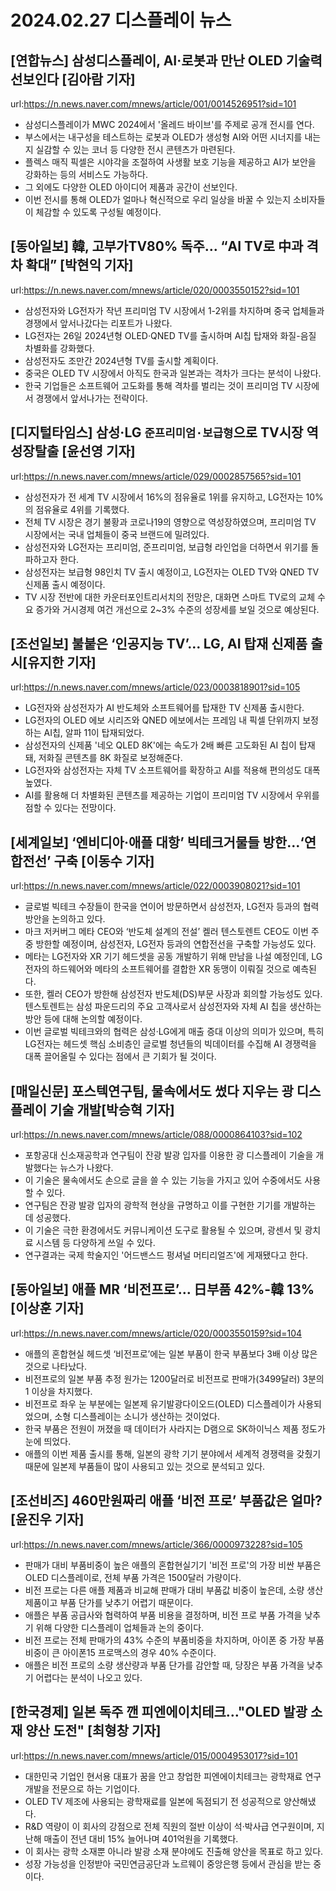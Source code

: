 # 2024.02.27 디스플레이 뉴스

## [연합뉴스] 삼성디스플레이, AI·로봇과 만난 OLED 기술력 선보인다 [김아람 기자]
url:https://n.news.naver.com/mnews/article/001/0014526951?sid=101
- 삼성디스플레이가 MWC 2024에서 '올레드 바이브'를 주제로 공개 전시를 연다.
- 부스에서는 내구성을 테스트하는 로봇과 OLED가 생성형 AI와 어떤 시너지를 내는지 실감할 수 있는 코너 등 다양한 전시 콘텐츠가 마련된다.
- 플렉스 매직 픽셀은 시야각을 조절하여 사생활 보호 기능을 제공하고 AI가 보안을 강화하는 등의 서비스도 가능하다.
- 그 외에도 다양한 OLED 아이디어 제품과 공간이 선보인다.
- 이번 전시를 통해 OLED가 얼마나 혁신적으로 우리 일상을 바꿀 수 있는지 소비자들이 체감할 수 있도록 구성될 예정이다.

## [동아일보] 韓, 고부가TV80% 독주… “AI TV로 中과 격차 확대” [박현익 기자]
url:https://n.news.naver.com/mnews/article/020/0003550152?sid=101
- 삼성전자와 LG전자가 작년 프리미엄 TV 시장에서 1-2위를 차지하며 중국 업체들과 경쟁에서 앞서나갔다는 리포트가 나왔다.
- LG전자는 26일 2024년형 OLED·QNED TV를 출시하며 AI칩 탑재와 화질-음질 차별화를 강화했다.
- 삼성전자도 조만간 2024년형 TV를 출시할 계획이다.
- 중국은 OLED TV 시장에서 아직도 한국과 일본과는 격차가 크다는 분석이 나왔다.
- 한국 기업들은 소프트웨어 고도화를 통해 격차를 벌리는 것이 프리미엄 TV 시장에서 경쟁에서 앞서나가는 전략이다.

## [디지털타임스] 삼성·LG `준프리미엄·보급형`으로 TV시장 역성장탈출 [윤선영 기자]
url:https://n.news.naver.com/mnews/article/029/0002857565?sid=101
- 삼성전자가 전 세계 TV 시장에서 16%의 점유율로 1위를 유지하고, LG전자는 10%의 점유율로 4위를 기록했다.
- 전체 TV 시장은 경기 불황과 코로나19의 영향으로 역성장하였으며, 프리미엄 TV 시장에서는 국내 업체들이 중국 브랜드에 밀려있다.
- 삼성전자와 LG전자는 프리미엄, 준프리미엄, 보급형 라인업을 더하면서 위기를 돌파하고자 한다.
- 삼성전자는 보급형 98인치 TV 출시 예정이고, LG전자는 OLED TV와 QNED TV 신제품 출시 예정이다.
- TV 시장 전반에 대한 카운터포인트리서치의 전망은, 대화면 스마트 TV로의 교체 수요 증가와 거시경제 여건 개선으로 2~3% 수준의 성장세를 보일 것으로 예상된다.

## [조선일보] 불붙은 ‘인공지능 TV’… LG, AI 탑재 신제품 출시[유지한 기자]
url:https://n.news.naver.com/mnews/article/023/0003818901?sid=105
- LG전자와 삼성전자가 AI 반도체와 소프트웨어를 탑재한 TV 신제품 출시한다.
- LG전자의 OLED 에보 시리즈와 QNED 에보에서는 프레임 내 픽셀 단위까지 보정하는 AI칩, 알파 11이 탑재되었다.
- 삼성전자의 신제품 '네오 QLED 8K'에는 속도가 2배 빠른 고도화된 AI 칩이 탑재돼, 저화질 콘텐츠를 8K 화질로 보정해준다.
- LG전자와 삼성전자는 자체 TV 소프트웨어를 확장하고 AI를 적용해 편의성도 대폭 높였다.
- AI를 활용해 더 차별화된 콘텐츠를 제공하는 기업이 프리미엄 TV 시장에서 우위를 점할 수 있다는 전망이다.

## [세계일보] ‘엔비디아·애플 대항’ 빅테크거물들 방한…‘연합전선’ 구축 [이동수 기자]
url:https://n.news.naver.com/mnews/article/022/0003908021?sid=101
- 글로벌 빅테크 수장들이 한국을 연이어 방문하면서 삼성전자, LG전자 등과의 협력 방안을 논의하고 있다.
- 마크 저커버그 메타 CEO와 ‘반도체 설계의 전설’ 켈러 텐스토렌트 CEO도 이번 주 중 방한할 예정이며, 삼성전자, LG전자 등과의 연합전선을 구축할 가능성도 있다.
- 메타는 LG전자와 XR 기기 헤드셋을 공동 개발하기 위해 만남을 나설 예정인데, LG전자의 하드웨어와 메타의 소프트웨어를 결합한 XR 동맹이 이뤄질 것으로 예측된다.
- 또한, 켈러 CEO가 방한해 삼성전자 반도체(DS)부문 사장과 회의할 가능성도 있다. 텐스토렌트는 삼성 파운드리의 주요 고객사로서 삼성전자와 자체 AI 칩을 생산하는 방안 등에 대해 논의할 예정이다.
- 이번 글로벌 빅테크와의 협력은 삼성·LG에게 매출 증대 이상의 의미가 있으며, 특히 LG전자는 헤드셋 핵심 소비층인 글로벌 청년들의 빅데이터를 수집해 AI 경쟁력을 대폭 끌어올릴 수 있다는 점에서 큰 기회가 될 것이다.

## [매일신문] 포스텍연구팀, 물속에서도 썼다 지우는 광 디스플레이 기술 개발[박승혁 기자]
url:https://n.news.naver.com/mnews/article/088/0000864103?sid=102
- 포항공대 신소재공학과 연구팀이 잔광 발광 입자를 이용한 광 디스플레이 기술을 개발했다는 뉴스가 나왔다.
- 이 기술은 물속에서도 손으로 글을 쓸 수 있는 기능을 가지고 있어 수중에서도 사용할 수 있다.
- 연구팀은 잔광 발광 입자의 광학적 현상을 규명하고 이를 구현한 기기를 개발하는 데 성공했다.
- 이 기술은 극한 환경에서도 커뮤니케이션 도구로 활용될 수 있으며, 광센서 및 광치료 시스템 등 다양하게 쓰일 수 있다.
- 연구결과는 국제 학술지인 '어드밴스드 펑셔널 머티리얼즈'에 게재됐다고 한다.

## [동아일보] 애플 MR ‘비전프로’… 日부품 42%-韓 13% [이상훈 기자]
url:https://n.news.naver.com/mnews/article/020/0003550159?sid=104
- 애플의 혼합현실 헤드셋 ‘비전프로’에는 일본 부품이 한국 부품보다 3배 이상 많은 것으로 나타났다.
- 비전프로의 일본 부품 추정 원가는 1200달러로 비전프로 판매가(3499달러) 3분의 1 이상을 차지했다.
- 비전프로 좌우 눈 부분에는 일본제 유기발광다이오드(OLED) 디스플레이가 사용되었으며, 소형 디스플레이는 소니가 생산하는 것이었다.
- 한국 부품은 전원이 꺼졌을 때 데이터가 사라지는 D램으로 SK하이닉스 제품 정도가 눈에 띄었다.
- 애플의 이번 제품 출시를 통해, 일본의 광학 기기 분야에서 세계적 경쟁력을 갖췄기 때문에 일본제 부품들이 많이 사용되고 있는 것으로 분석되고 있다.

## [조선비즈] 460만원짜리 애플 ‘비전 프로’ 부품값은 얼마? [윤진우 기자]
url:https://n.news.naver.com/mnews/article/366/0000973228?sid=105
- 판매가 대비 부품비중이 높은 애플의 혼합현실기기 '비전 프로'의 가장 비싼 부품은 OLED 디스플레이로, 전체 부품 가격은 1500달러 가량이다.
- 비전 프로는 다른 애플 제품과 비교해 판매가 대비 부품값 비중이 높은데, 소량 생산 제품이고 부품 단가를 낮추기 어렵기 때문이다.
- 애플은 부품 공급사와 협력하여 부품 비용을 결정하며, 비전 프로 부품 가격을 낮추기 위해 다양한 디스플레이 업체들과 논의 중이다.
- 비전 프로는 전체 판매가의 43% 수준의 부품비중을 차지하며, 아이폰 중 가장 부품비중이 큰 아이폰15 프로맥스의 경우 40% 수준이다.
- 애플은 비전 프로의 소량 생산량과 부품 단가를 감안할 때, 당장은 부품 가격을 낮추기 어렵다는 분석이 나오고 있다.

## [한국경제] 일본 독주 깬 피엔에이치테크…"OLED 발광 소재 양산 도전" [최형창 기자]
url:https://n.news.naver.com/mnews/article/015/0004953017?sid=101
- 대한민국 기업인 현서용 대표가 꿈을 안고 창업한 피엔에이치테크는 광학재료 연구개발을 전문으로 하는 기업이다.
- OLED TV 제조에 사용되는 광학재료를 일본에 독점되기 전 성공적으로 양산해냈다.
- R&D 역량이 이 회사의 강점으로 전체 직원의 절반 이상이 석·박사급 연구원이며, 지난해 매출이 전년 대비 15% 늘어나며 401억원을 기록했다.
- 이 회사는 광학 소재뿐 아니라 발광 소재 분야에도 진출해 양산을 목표로 하고 있다.
- 성장 가능성을 인정받아 국민연금공단과 노르웨이 중앙은행 등에서 관심을 받는 중이다.
